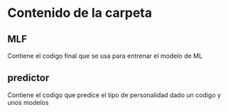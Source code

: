 # Contenido de la carpeta


## MLF

Contiene el codigo final que se usa para entrenar el modelo de ML


## predictor

Contiene el codigo que predice el tipo de personalidad dado un codigo y unos modelos